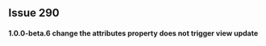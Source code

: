 ## Issue 290

#### 1.0.0-beta.6 change the attributes property does not trigger view update

<div class="example">
  <github-290-290 />
</div>